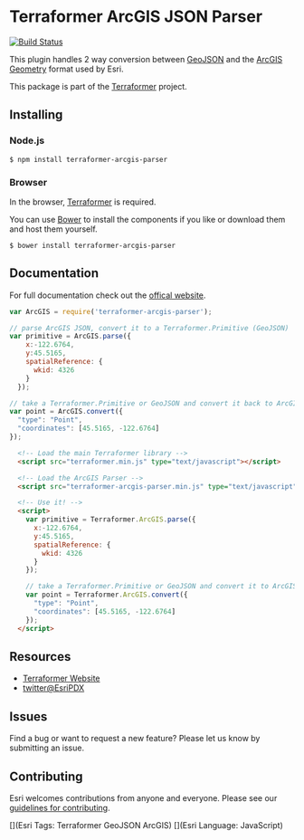 # Terraformer ArcGIS JSON Parser

[![Build Status](https://travis-ci.org/Esri/terraformer-arcgis-parser.svg?branch=master)](https://travis-ci.org/Esri/terraformer-arcgis-parser)

This plugin handles 2 way conversion between [GeoJSON](http://geojson.org/geojson-spec.html) and the [ArcGIS Geometry](http://help.arcgis.com/en/arcgisserver/10.0/apis/rest/geometry.html) format used by Esri.

This package is part of the [Terraformer](http://terraformer.io) project.

## Installing

### Node.js

    $ npm install terraformer-arcgis-parser

### Browser

In the browser, [Terraformer](http://github.com/esri/terraformer) is required.

You can use [Bower](http://bower.io/) to install the components if you like or download them and host them yourself.

```
$ bower install terraformer-arcgis-parser
```

## Documentation

For full documentation check out the [offical website](http://terraformer.io/arcgis-parser/).

```js
var ArcGIS = require('terraformer-arcgis-parser');

// parse ArcGIS JSON, convert it to a Terraformer.Primitive (GeoJSON)
var primitive = ArcGIS.parse({
    x:-122.6764,
    y:45.5165,
    spatialReference: {
      wkid: 4326
    }
  });

// take a Terraformer.Primitive or GeoJSON and convert it back to ArcGIS JSON
var point = ArcGIS.convert({
  "type": "Point",
  "coordinates": [45.5165, -122.6764]
});
```

```html
  <!-- Load the main Terraformer library -->
  <script src="terraformer.min.js" type="text/javascript"></script>

  <!-- Load the ArcGIS Parser -->
  <script src="terraformer-arcgis-parser.min.js" type="text/javascript"></script>

  <!-- Use it! -->
  <script>
    var primitive = Terraformer.ArcGIS.parse({
      x:-122.6764,
      y:45.5165,
      spatialReference: {
        wkid: 4326
      }
    });

    // take a Terraformer.Primitive or GeoJSON and convert it to ArcGIS JSON
    var point = Terraformer.ArcGIS.convert({
      "type": "Point",
      "coordinates": [45.5165, -122.6764]
    });
  </script>
  ```

## Resources

* [Terraformer Website](http://terraformer.io)
* [twitter@EsriPDX](http://twitter.com/esripdx)

## Issues

Find a bug or want to request a new feature?  Please let us know by submitting an issue.

## Contributing

Esri welcomes contributions from anyone and everyone. Please see our [guidelines for contributing](https://github.com/esri/contributing).

[](Esri Tags: Terraformer GeoJSON ArcGIS)
[](Esri Language: JavaScript)
